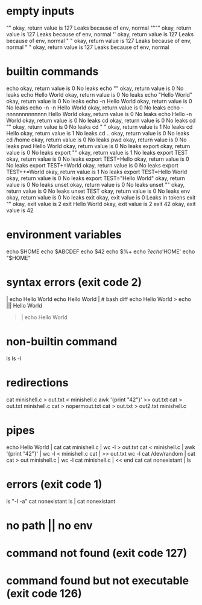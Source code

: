 # empty inputs

""										okay, return value is 127	Leaks because of env, normal
""""									okay, return value is 127	Leaks because of env, normal
''										okay, return value is 127	Leaks because of env, normal
" "										okay, return value is 127	Leaks because of env, normal
"	"									okay, return value is 127	Leaks because of env, normal
# builtin commands
echo									okay, return value is 0		No leaks
echo ""									okay, return value is 0		No leaks
echo Hello World						okay, return value is 0		No leaks
echo "Hello World"						okay, return value is 0		No leaks
echo -n Hello World						okay, return value is 0		No leaks
echo -n -n Hello World					okay, return value is 0		No leaks
echo -nnnnnnnnnnnnn Hello World			okay, return value is 0		No leaks
echo Hello -n World						okay, return value is 0		No leaks
cd										okay, return value is 0		No leaks
cd ""									okay, return value is 0		No leaks
cd " "									okay, return value is 1		No leaks
cd Hello								okay, return value is 1		No leaks
cd ..									okay, return value is 0		No leaks
cd /home								okay, return value is 0		No leaks
pwd										okay, return value is 0		No leaks
pwd Hello World							okay, return value is 0		No leaks
export									okay, return value is 0		No leaks
export ""								okay, return value is 1		No leaks
export TEST								okay, return value is 0		No leaks
export TEST=Hello						okay, return value is 0		No leaks
export TEST+=World						okay, return value is 0		No leaks
export TEST++=World						okay, return value is 1		No leaks
export TEST=Hello World					okay, return value is 0		No leaks
export TEST="Hello World"				okay, return value is 0		No leaks
unset									okay, return value is 0		No leaks
unset ""								okay, return value is 0		No leaks
unset TEST								okay, return value is 0		No leaks
env										okay, return value is 0		No leaks
exit									okay, exit value is 0		Leaks in tokens
exit ""									okay, exit value is 2
exit Hello World						okay, exit value is 2
exit 42									okay, exit value is 42
# environment variables
echo $HOME
echo $ABCDEF
echo $42
echo $%+
echo $?
echo '$HOME'
echo "$HOME"
# syntax errors (exit code 2)
| echo Hello World
echo Hello World |									# bash diff
echo Hello World >
echo ||| Hello World
> | echo Hello World
# non-builtin command
ls
ls -l
# redirections
cat minishell.c > out.txt
< minishell.c awk '{print "42"}' >> out.txt
cat > out.txt minishell.c
cat > nopermout.txt
cat > out.txt > out2.txt minishell.c
# pipes
echo Hello World | cat
cat minishell.c | wc -l > out.txt
cat < minishell.c | awk '{print "42"}' | wc -l
< minishell.c cat | >> out.txt wc -l
cat /dev/random | cat
cat > out minishell.c | wc -l
cat minishell.c | << end cat
cat nonexistant | ls
# errors (exit code 1)
ls "-l -a"
cat nonexistant
ls | cat nonexistant
# no path || no env

# command not found (exit code 127)
# command found but not executable (exit code 126)
